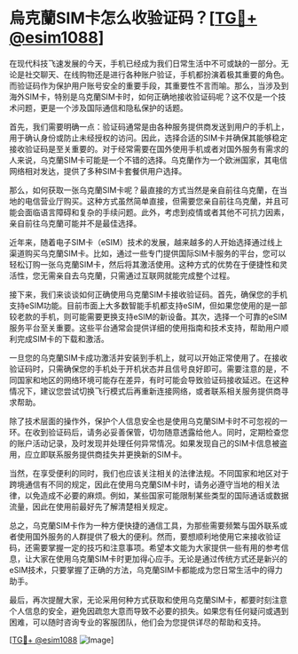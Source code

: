 # 烏克蘭SIM卡怎么收验证码？[[TG💪+ @esim1088](https://t.me/s/esim1088)]

在现代科技飞速发展的今天，手机已经成为我们日常生活中不可或缺的一部分。无论是社交聊天、在线购物还是进行各种账户验证，手机都扮演着极其重要的角色。而验证码作为保护用户账号安全的重要手段，其重要性不言而喻。那么，当涉及到海外SIM卡，特别是乌克蘭SIM卡时，如何正确地接收验证码呢？这不仅是一个技术问题，更是一个涉及国际通信和隐私保护的话题。

首先，我们需要明确一点：验证码通常是由各种服务提供商发送到用户的手机上，用于确认身份或防止未经授权的访问。因此，选择合适的SIM卡并确保其能够稳定接收验证码是至关重要的。对于经常需要在国外使用手机或者对国外服务有需求的人来说，乌克蘭SIM卡可能是一个不错的选择。乌克蘭作为一个欧洲国家，其电信网络相对发达，提供了多种SIM卡套餐供用户选择。

那么，如何获取一张乌克蘭SIM卡呢？最直接的方式当然是亲自前往乌克蘭，在当地的电信营业厅购买。这种方式虽然简单直接，但需要您亲自前往乌克蘭，并且可能会面临语言障碍和复杂的手续问题。此外，考虑到疫情或者其他不可抗力因素，亲自前往乌克蘭可能并不是最佳选择。

近年来，随着电子SIM卡（eSIM）技术的发展，越来越多的人开始选择通过线上渠道购买乌克蘭SIM卡。比如，通过一些专门提供国际SIM卡服务的平台，您可以轻松订购一张乌克蘭SIM卡，然后将其激活使用。这种方式的优势在于便捷性和灵活性，您无需亲自去乌克蘭，只需通过互联网就能完成整个过程。

接下来，我们来谈谈如何正确使用乌克蘭SIM卡接收验证码。首先，确保您的手机支持eSIM功能。目前市面上大多数智能手机都支持eSIM，但如果您使用的是一部较老款的手机，则可能需要更换支持eSIM的新设备。其次，选择一个可靠的eSIM服务平台至关重要。这些平台通常会提供详细的使用指南和技术支持，帮助用户顺利完成SIM卡的下载和激活。

一旦您的乌克蘭SIM卡成功激活并安装到手机上，就可以开始正常使用了。在接收验证码时，只需确保您的手机处于开机状态并且信号良好即可。需要注意的是，不同国家和地区的网络环境可能存在差异，有时可能会导致验证码接收延迟。在这种情况下，建议您尝试切换飞行模式后再重新连接网络，或者联系相关服务提供商寻求帮助。

除了技术层面的操作外，保护个人信息安全也是使用乌克蘭SIM卡时不可忽视的一环。在收到验证码后，请务必妥善保管，切勿随意透露给他人。同时，定期检查您的账户活动记录，及时发现并处理任何异常情况。如果发现自己的SIM卡信息被盗用，应立即联系服务提供商挂失并更换新的SIM卡。

当然，在享受便利的同时，我们也应该关注相关的法律法规。不同国家和地区对于跨境通信有不同的规定，因此在使用乌克蘭SIM卡时，请务必遵守当地的相关法律，以免造成不必要的麻烦。例如，某些国家可能限制某些类型的国际通话或数据流量，因此在使用前最好先了解清楚相关规定。

总之，乌克蘭SIM卡作为一种方便快捷的通信工具，为那些需要频繁与国外联系或者使用国外服务的人群提供了极大的便利。然而，要想顺利地使用它来接收验证码，还需要掌握一定的技巧和注意事项。希望本文能为大家提供一些有用的参考信息，让大家在使用乌克蘭SIM卡时更加得心应手。无论是通过传统方式还是新兴的eSIM技术，只要掌握了正确的方法，乌克蘭SIM卡都能成为您日常生活中的得力助手。

最后，再次提醒大家，无论采用何种方式获取和使用乌克蘭SIM卡，都要时刻注意个人信息的安全，避免因疏忽大意而导致不必要的损失。如果您有任何疑问或遇到困难，可以随时咨询专业的客服团队，他们会为您提供详尽的帮助和支持。

[[TG💪+ @esim1088](https://t.me/s/esim1088) ![Image](https://i.postimg.cc/4NQfJmqS/Snipaste-2025-05-13-00-14-12.png)]